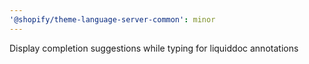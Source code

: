 ```yaml
---
'@shopify/theme-language-server-common': minor
---
```


Display completion suggestions while typing for liquiddoc annotations
